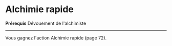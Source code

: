 # Alchimie rapide

<p><strong>Prérequis</strong> Dévouement de l'alchimiste</p>
<hr>
<p>Vous gagnez l'action Alchimie rapide (page 72).</p>